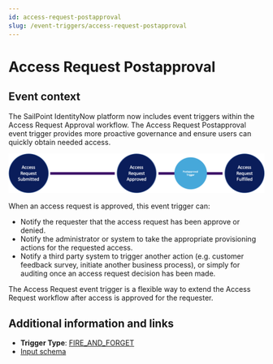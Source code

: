 ```yaml
---
id: access-request-postapproval
slug: /event-triggers/access-request-postapproval
---
```


# Access Request Postapproval

## Event context

The SailPoint IdentityNow platform now includes event triggers within the Access Request Approval workflow. The Access Request Postapproval event trigger provides more proactive governance and ensure users can quickly obtain needed access.

![Flow](./img/access-request-postapproval-path.png)

 When an access request is approved, this event trigger can:

- Notify the requester that the access request has been approve or denied.
- Notify the administrator or system to take the appropriate provisioning actions for the requested access.
- Notify a third party system to trigger another action (e.g. customer feedback survey, initiate another business process), or simply for auditing once an access request decision has been made.

The Access Request event trigger is a flexible way to extend the Access Request workflow after access is approved for the requester.

## Additional information and links

- **Trigger Type**: [FIRE_AND_FORGET](../event-triggers-trigger-types.md#fire-and-forget)
- [Input schema](https://developer.sailpoint.com/apis/beta/#section/Access-Request-Post-Approval-Event-Trigger-Input)